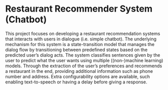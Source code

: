 # Restaurant Recommender System (Chatbot)

This project focuses on developing a restaurant recommendation systems that interacts with users in dialogue (i.e. simple chatbot). 
The underlying mechanism for this system is a state-transition model that manages the dialog flow by transitioning between predefined states based on the predicted user’s dialog acts.
The system classifies sentences given by the user to predict what the user wants using multiple ((non-)machine learning) models. 
Through the extraction of the user’s preferences and recommends a restaurant in the end, providing additional information such as phone number and address. 
Extra configurability options are available, such enabling text-to-speech or having a delay before giving a response. 
